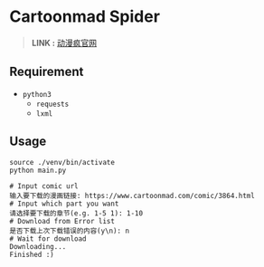 # Cartoonmad Spider

> **LINK :** [动漫疯官网](https://www.cartoonmad.com/)

## Requirement

- `python3`
  - `requests`
  - `lxml`

## Usage

```shell
source ./venv/bin/activate
python main.py

# Input comic url
输入要下载的漫画链接: https://www.cartoonmad.com/comic/3864.html
# Input which part you want
请选择要下载的章节(e.g. 1-5 1): 1-10
# Download from Error list
是否下载上次下载错误的内容(y\n): n
# Wait for download
Downloading...
Finished :)
```
